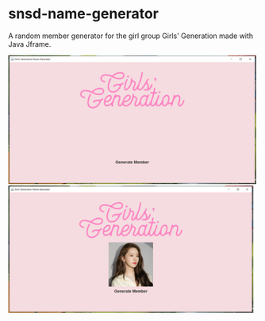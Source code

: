 # snsd-name-generator
A random member generator for the girl group Girls' Generation made with Java Jframe.

<img src="https://github.com/mollard05/snsd-name-generator/blob/main/homescreen.PNG" width="500">
<img src="https://github.com/mollard05/snsd-name-generator/blob/main/example1.jpg" width="500">
